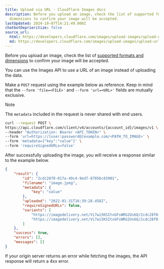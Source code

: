 ```yaml
---
title: Upload via URL · Cloudflare Images docs
description: Before you upload an image, check the list of supported formats and
  dimensions to confirm your image will be accepted.
lastUpdated: 2024-10-07T14:21:49.000Z
chatbotDeprioritize: false
source_url:
  html: https://developers.cloudflare.com/images/upload-images/upload-url/
  md: https://developers.cloudflare.com/images/upload-images/upload-url/index.md
---
```


Before you upload an image, check the list of [supported formats and dimensions](https://developers.cloudflare.com/images/upload-images/#supported-image-formats) to confirm your image will be accepted.

You can use the Images API to use a URL of an image instead of uploading the data.

Make a `POST` request using the example below as reference. Keep in mind that the `--form 'file=<FILE>'` and `--form 'url=<URL>'` fields are mutually exclusive.

Note

The `metadata` included in the request is never shared with end users.

```bash
curl --request POST \
https://api.cloudflare.com/client/v4/accounts/{account_id}/images/v1 \
--header "Authorization: Bearer <API_TOKEN>" \
--form 'url=https://[user:password@]example.com/<PATH_TO_IMAGE>' \
--form 'metadata={"key":"value"}' \
--form 'requireSignedURLs=false'
```

After successfully uploading the image, you will receive a response similar to the example below.

```json
{
    "result": {
        "id": "2cdc28f0-017a-49c4-9ed7-87056c83901",
        "filename": "image.jpeg",
        "metadata": {
            "key": "value"
        },
        "uploaded": "2022-01-31T16:39:28.458Z",
        "requireSignedURLs": false,
        "variants": [
            "https://imagedelivery.net/Vi7wi5KSItxGFsWRG2Us6Q/2cdc28f0-017a-49c4-9ed7-87056c83901/public",
            "https://imagedelivery.net/Vi7wi5KSItxGFsWRG2Us6Q/2cdc28f0-017a-49c4-9ed7-87056c83901/thumbnail"
        ]
    },
    "success": true,
    "errors": [],
    "messages": []
}
```

If your origin server returns an error while fetching the images, the API response will return a 4xx error.
